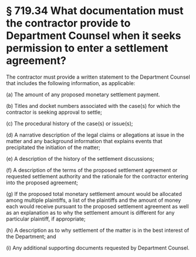 # § 719.34   What documentation must the contractor provide to Department Counsel when it seeks permission to enter a settlement agreement?

The contractor must provide a written statement to the Department Counsel that includes the following information, as applicable:


(a) The amount of any proposed monetary settlement payment.


(b) Titles and docket numbers associated with the case(s) for which the contractor is seeking approval to settle;


(c) The procedural history of the case(s) or issue(s);


(d) A narrative description of the legal claims or allegations at issue in the matter and any background information that explains events that precipitated the initiation of the matter;


(e) A description of the history of the settlement discussions;


(f) A description of the terms of the proposed settlement agreement or requested settlement authority and the rationale for the contractor entering into the proposed agreement;


(g) If the proposed total monetary settlement amount would be allocated among multiple plaintiffs, a list of the plaintiffs and the amount of money each would receive pursuant to the proposed settlement agreement as well as an explanation as to why the settlement amount is different for any particular plaintiff, if appropriate;


(h) A description as to why settlement of the matter is in the best interest of the Department; and


(i) Any additional supporting documents requested by Department Counsel.




